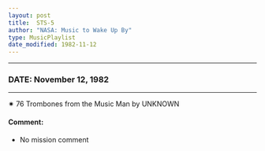 ```yaml
---
layout: post
title:  STS-5
author: "NASA: Music to Wake Up By"
type: MusicPlaylist
date_modified: 1982-11-12
---
```


----
### DATE: November 12, 1982
----
✷ 76 Trombones from the Music Man by UNKNOWN

#### Comment:
* No mission comment

